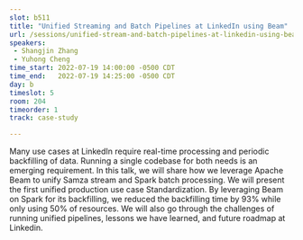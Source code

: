 ```yaml
---
slot: b511
title: "Unified Streaming and Batch Pipelines at LinkedIn using Beam"
url: /sessions/unified-stream-and-batch-pipelines-at-linkedin-using-beam
speakers:
 - Shangjin Zhang
 - Yuhong Cheng
time_start: 2022-07-19 14:00:00 -0500 CDT
time_end:   2022-07-19 14:25:00 -0500 CDT
day: b
timeslot: 5
room: 204
timeorder: 1
track: case-study

---
```


Many use cases at LinkedIn require real-time processing and periodic backfilling of data. Running a single codebase for both needs is an emerging requirement. In this talk, we will share how we leverage Apache Beam to unify Samza stream and Spark batch processing. We will present the first unified production use case Standardization. By leveraging Beam on Spark for its backfilling, we reduced the backfilling time by 93% while only using 50% of resources. We will also go through the challenges of running unified pipelines, lessons we have learned, and future roadmap at Linkedin.